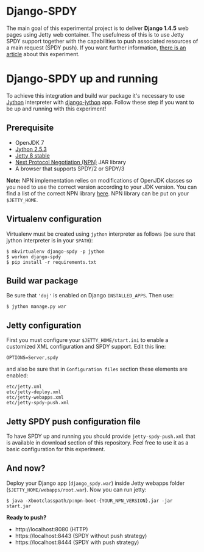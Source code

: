 Django-SPDY
===========
The main goal of this experimental project is to deliver **Django 1.4.5** web pages using Jetty web container.
The usefulness of this is to use Jetty SPDY support together with the capabilities to push associated resources of a main request (SPDY push). If you want further information, [there is an article][9] about this experiment.

Django-SPDY up and running
==========================
To achieve this integration and build war package it's necessary to use [Jython][1] interpreter with [django-jython][2] app.
Follow these step if you want to be up and running with this experiment!

Prerequisite
------------
* OpenJDK 7
* [Jython 2.5.3][5]
* [Jetty 8 stable][6]
* [Next Protocol Negotiation (NPN)][7] JAR library
* A browser that supports SPDY/2 or SPDY/3

**Note:** NPN implementation relies on modifications of OpenJDK classes so you need to use the correct version according to your JDK version. You can find a list of the correct NPN library [here][8].
NPN library can be put on your `$JETTY_HOME`.

Virtualenv configuration
------------------------
Virtualenv must be created using `jython` interpreter as follows (be sure that jython interpreter is in your `$PATH`):

    $ mkvirtualenv django-spdy -p jython
    $ workon django-spdy
    $ pip install -r requirements.txt

Build war package
-----------------
Be sure that `'doj'` is enabled on Django `INSTALLED_APPS`. Then use:

    $ jython manage.py war

Jetty configuration
-------------------
First you must configure your `$JETTY_HOME/start.ini` to enable a customized XML configuration and SPDY support. Edit this line:

    OPTIONS=Server,spdy

and also be sure that in `Configuration files` section these elements are enabled:

    etc/jetty.xml
    etc/jetty-deploy.xml
    etc/jetty-webapps.xml
    etc/jetty-spdy-push.xml

Jetty SPDY push configuration file
----------------------------------
To have SPDY up and running you should provide `jetty-spdy-push.xml` that is available in download section of this repository. Feel free to use it as a basic configuration for this experiment.

And now?
--------
Deploy your Django app (`django_spdy.war`) inside Jetty webapps folder (`$JETTY_HOME/webapps/root.war`).
Now you can run jetty:

    $ java -Xbootclasspath/p:npn-boot-{YOUR_NPN_VERSION}.jar -jar start.jar

**Ready to push?**

* http://localhost:8080 (HTTP)
* https://localhost:8443 (SPDY without push strategy)
* https://localhost:8444 (SPDY with push strategy)

[1]: http://jython.org/
[2]: http://code.google.com/p/django-jython/
[3]: http://spdy.evonove.it
[4]: https://spdy.evonove.it
[5]: http://jython.org/downloads.html
[6]: http://download.eclipse.org/jetty/
[7]: http://wiki.eclipse.org/Jetty/Feature/NPN
[8]: http://www.eclipse.org/jetty/documentation/current/npn-chapter.html#npn-versions
[9]: https://evonove.it/blog/2012/django-jetty-spdy-blazing-fast/en/
